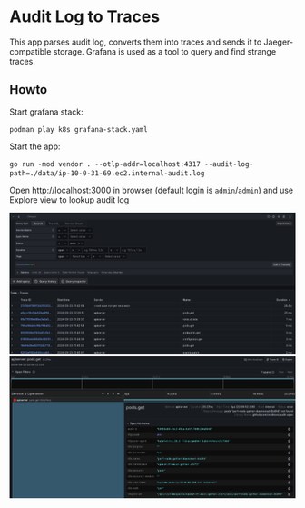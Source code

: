 # Audit Log to Traces

This app parses audit log, converts them into traces and sends it to Jaeger-compatible storage. 
Grafana is used as a tool to query and find strange traces.

## Howto

Start grafana stack:
```
podman play k8s grafana-stack.yaml
```

Start the app:
```
go run -mod vendor . --otlp-addr=localhost:4317 --audit-log-path=./data/ip-10-0-31-69.ec2.internal-audit.log
```

Open http://localhost:3000 in browser (default login is `admin`/`admin`) and use Explore view to 
lookup audit log

![overview](./image.png)
![span view](./image_2.png)
